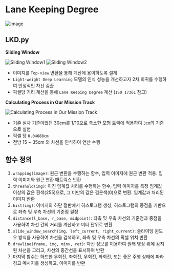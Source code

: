 # Lane Keeping Degree

![image](https://github.com/Team-LV/rainy-lane-visualization/assets/52441697/bfe4bb13-7863-4590-ba5e-f5565053e18f)

## LKD.py

**Sliding Window**

![Sliding Window1](https://github.com/Team-LV/rainy-lane-visualization/assets/52441697/de53157a-53ed-4334-87a7-f7a4f274e799)
![Sliding Window2](https://github.com/Team-LV/rainy-lane-visualization/assets/52441697/e41ea0aa-15c6-4eab-b44c-37686d0eefa5)

- 이미지를 `Top-view` 변환을 통해 계산에 용이하도록 설계
- `Light-weight Deep Learning` 모델의 인식 성능을 개선하고자 2차 회귀를 수행하여 안정적인 차선 검출
- 픽셀당 거리 계산을 통해 `Lane Keeping Degree` 계산 (`ISO 17361` 참고)


**Calculating Process in Our Mission Track**

![Calculating Process in Our Mission Track](https://github.com/Team-LV/rainy-lane-visualization/assets/52441697/6f36fb7d-8e70-448b-938a-ca3d0fb1fc55)

- 기존 실차 기준이었던 30cm를 1/10으로 축소한 모형 트랙에 적용하여 `3cm`의 기준으로 실험
- 픽셀 당 `0.04688cm`
- 전방 15 ~ 35cm 의 차선을 인식하여 연산 수행


## 함수 정의

1. `wrapping(image)`: 원근 변환을 수행하는 함수, 입력 이미지에 원근 변환 적용. 입력 이미지와 원근 변환 매트릭스 반환
2. `threshold(img)`: 이진 임계값 처리를 수행하는 함수, 입력 이미지를 특정 임계값 이상의 값은 흰색(255)으로, 그 미만의 값은 검은색(0)으로 변환. 임계값과 처리된 이미지 반환
3. `hist(img)`: 이미지의 하단 절반에서 히스토그램 생성, 히스토그램의 중점을 기반으로 좌측 및 우측 차선의 기준점 결정
4. `distance(l_base, r_base, midpoint)`: 좌측 및 우측 차선의 기준점과 중점을 사용하여 차선 간의 거리를 계산하고 미터 단위로 변환
5. `slide_window_search(img, left_current, right_current)`: 슬라이딩 윈도우 방식을 사용하여 차선을 검색하고, 좌측 및 우측 차선의 픽셀 위치 반환
6. `drawline(frame, img, minv, ret)`: 차선 정보를 이용하여 원래 영상 위에 감지된 차선을 그리고, 차선의 중간선을 표시하여 반환
7. 마지막 함수는 하드한 우회전, 좌회전, 우회전, 좌회전, 또는 좋은 주행 상태에 따라 경고 메시지를 생성하고, 이미지를 반환
